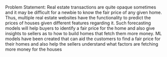 Problem Statement:
Real estate transactions are quite opaque sometimes and it may be difficult for a newbie to know the fair price of any given home. 
Thus, multiple real estate websites have the functionality to predict the prices of houses given different features regarding it. 
Such forecasting models will help buyers to identify a fair price for the home and also give insights to sellers as to how to build homes that fetch them more money. 
ML models have been created that can aid the customers to find a fair price for their homes and also help the sellers understand what factors are fetching more money for the houses 
